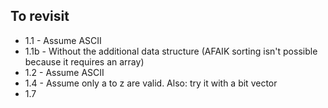 ## To revisit

- 1.1 - Assume ASCII
- 1.1b - Without the additional data structure (AFAIK sorting isn't possible because it requires an array)
- 1.2 - Assume ASCII
- 1.4 - Assume only a to z are valid. Also: try it with a bit vector
- 1.7
